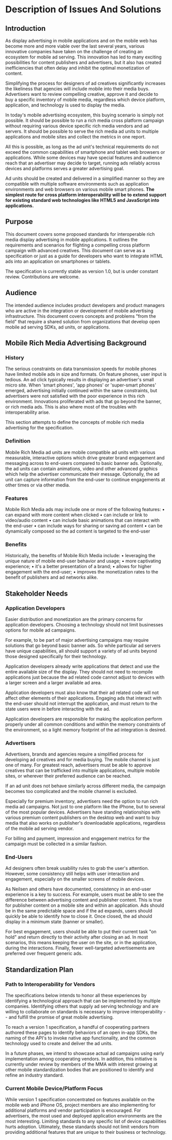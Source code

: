 # Description of Issues And Solutions #

## Introduction ##
As display advertising in mobile applications and on the mobile web has become more and more viable over the last several years, various innovative companies have taken on the challenge of creating an ecosystem for mobile ad serving. This innovation has led to many exciting possibilities for content publishers and advertisers, but it also has created inefficiencies that often delay and inhibit the optimal monetization of content.

Simplifying the process for designers of ad creatives significantly increases the likeliness that agencies will include mobile into their media buys. Advertisers want to review compelling creative, approve it and decide to buy a specific inventory of mobile media, regardless which device platform, application, and technology is used to display the media.

In today's mobile advertising ecosystem, this buying scenario is simply not possible. It should be possible to run a rich media cross platform campaign without requiring various device specific rich media vendors and ad servers. It should be possible to serve the rich media ad units to multiple applications and mobile sites and collect the metrics in one report.

All this is possible, as long as the ad unit's technical requirements do not exceed the common capabilities of smartphone and tablet web browsers or applications. While some devices may have special features and audience reach that an advertiser may decide to target, running ads reliably across devices and platforms serves a greater advertising goal.

Ad units should be created and delivered in a simplified manner so they are compatible with multiple software environments such as application environments and web browsers on various mobile smart phones. **The simplest route for cross platform interoperability will be to extend support for existing standard web technologies like HTML5 and JavaScript into applications.**

## Purpose ##
This document covers some proposed standards for interoperable rich media display advertising in mobile applications. It outlines the requirements and scenarios for flighting a compelling cross platform campaign with advanced creatives. This document can serve as a specification or just as a guide for developers who want to integrate HTML ads into an application on smartphones or tablets.

The specification is currently stable as version 1.0, but is under constant review. Contributions are welcome.

## Audience ##
The intended audience includes product developers and product managers who are active in the integration or development of mobile advertising infrastructure. This document covers concepts and problems "from the field" that require a shared solution from organizations that develop open mobile ad serving SDKs, ad units, or applications.


## Mobile Rich Media Advertising Background ##

### History ###
The serious constraints on data transmission speeds for mobile phones have limited mobile ads in size and formats. On feature phones, user input is tedious. An ad click typically results in displaying an advertiser's small micro site.
When 'smart phones', 'app phones' or 'super-smart phones' emerged, advertising initially continued within the same constraints, but advertisers were not satisfied with the poor experience in this rich environment. Innovations proliferated with ads that go beyond the banner, or rich media ads. This is also where most of the troubles with interoperability arise.

This section attempts to define the concepts of mobile rich media advertising for the specification.

### Definition ###
Mobile Rich Media ad units are mobile compatible ad units with various measurable, interactive options which drive greater brand engagement and messaging across to end-users compared to basic banner ads. Optionally, the ad units can contain animations, video and other advanced graphics which help the advertiser communicate their message. Optionally, the ad unit can capture information from the end-user to continue engagements at other times or via other media.

### Features ###
Mobile Rich Media ads may include one or more of the following features:
•	can expand with more content when clicked
•	can include or link to video/audio content
•	can include basic animations that can interact with the end-user
•	can include ways for sharing or saving ad content
•	can be dynamically composed so the ad content is targeted to the end-user

### Benefits ###
Historically, the benefits of Mobile Rich Media include:
•	leveraging the unique nature of mobile end-user behavior and usage;
•	more captivating experience;
•	it's a better presentation of a brand;
•	allows for higher engagement with the end-user;
•	improves the monetization rates to the benefit of publishers and ad networks alike.

## Stakeholder Needs ##

### Application Developers ###
Easier distribution and monetization are the primary concerns for application developers. Choosing a technology should not limit businesses options for mobile ad campaigns.

For example, to be part of major advertising campaigns may require solutions that go beyond basic banner ads. So while particular ad servers have unique capabilities, all should support a variety of ad units beyond those designed specifically for their technology.

Application developers already write applications that detect and use the entire available size of the display. They should not need to recompile applications just because the ad related code cannot adjust to devices with a larger screen and a larger available ad area.

Application developers must also know that their ad related code will not affect other elements of their applications. Engaging ads that interact with the end-user should not interrupt the application, and must return to the state users were in before interacting with the ad.

Application developers are responsible for making the application perform properly under all common conditions and within the memory constraints of the environment, so a light memory footprint of the ad integration is desired.

### Advertisers ###
Advertisers, brands and agencies require a simplified process for developing ad creatives and for media buying. The mobile channel is just one of many. For greatest reach, advertisers must be able to approve creatives that can be trafficked into multiple applications, multiple mobile sites, or wherever their preferred audience can be reached.

If an ad unit does not behave similarly across different media, the campaign becomes too complicated and the mobile channel is excluded.

Especially for premium inventory, advertisers need the option to run rich media ad campaigns. Not just to one platform like the iPhone, but to several of the most popular devices. Advertisers have standing relationships with various premium content publishers on the desktop web and want to buy media that also works on publisher's downloadable applications, regardless of the mobile ad serving vendor.

For billing and payment, impression and engagement metrics for the campaign must be collected in a similar fashion.

### End-Users ###
Ad designers often break usability rules to grab the user's attention. However, some consistency still helps with user interaction and engagement, especially on the smaller screens of mobile devices.

As Neilsen and others have documented, consistency in an end-user experience is a key to success. For example, users must be able to see the difference between advertising content and publisher content. This is true for publisher content on a mobile site and within an application. Ads should be in the same predictable space and if the ad expands, users should quickly be able to identify how to close it. Once closed, the ad should display in a minimum state (banner or smaller).

For best engagement, users should be able to put their current task "on hold" and return directly to their activity after closing an ad. In most scenarios, this means keeping the user on the site, or in the application, during the interactions. Finally, fewer well-targeted advertisements are preferred over frequent generic ads.

## Standardization Plan ##

### Path to Interoperability for Vendors ###
The specifications below intends to honor all these experiences by identifying a technological approach that can be implemented by multiple companies. Identifying others that supply ad serving technology and are willing to collaborate on standards is necessary to improve interoperability -- and fulfill the promise of great mobile advertising.

To reach a version 1 specification, a handful of cooperating partners authored these pages to identify behaviors of an open in-app SDKs, the naming of the API's to invoke native app functionality, and the common technology used to create and deliver the ad units.

In a future phases, we intend to showcase actual ad campaigns using early implementation among cooperating vendors. In addition, this initiative is currently under review by members of the MMA with interest growing at other mobile standardization bodies that are positioned to identify and refine an industry standard.

### Current Mobile Device/Platform Focus ###
While version 1 specification concentrated on features available on the mobile web and iPhone OS, project members are also implementing for additional platforms and vendor participation is encouraged. For advertisers, the most used and deployed application environments are the most interesting. Limiting standards to any specific list of device capabilities hurts adoption. Ultimately, these standards should not limit vendors from providing additional features that are unique to their business or technology.